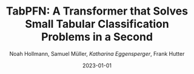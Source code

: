 ---
title: "TabPFN: A Transformer that Solves Small Tabular Classification Problems in a Second"
author: "Noah Hollmann, Samuel Müller, *Katharina Eggensperger*, Frank Hutter"
collection: publications
permalink: /publication/2023-ICLR-TabPFN
date: 2023-01-01
venue: "International Conference of Learning Representations (ICLR'23)"
paperurl: 'https://openreview.net/forum?id=cp5PvcI6w8_'
arxiv: 'https://arxiv.org/abs/2207.01848'
code: 'https://github.com/automl/TabPFN'
excerpt: 'Note: Superseding "TabPFN: A Transformer that Solves Small Tabular Classification Problems in a Second" in TLR @ NeurIPS 2022'
---